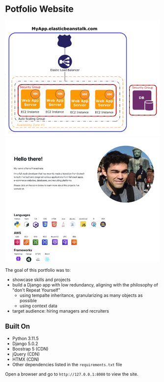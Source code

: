 # Potfolio Website

![Architecture](aeb-architecture2.png)  
![front page](front_page.png)

The goal of this portfolio was to:
- showcase skills and projects
- build a Django app with low redundancy, aligning with the philosophy of "don't Repeat Yourself"
    - using tempalte inheritance, granularizing as many objects as possible
    - using context data
- target audience: hiring managers and recruiters


## Built On

- Python 3.11.5
- Django 5.0.2
- Boostrap 5 (CDN)
- jQuery (CDN)
- HTMX (CDN)
- Other dependencies listed in the `requirements.txt` file

Open a browser and go to `http://127.0.0.1:8000` to view the site.


